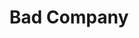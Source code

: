 ---
title: "Bad Company"
summary: "Bad Company are a 1970s British hard rock, blues-rock group fronted by Paul “The Voice” Rodgers. Their name came from a ‘70s Western movie and they were formed by former members of Mott the Hoople, Free, and King Crimson. **Current Line-Up:** Paul Rodgers Roles: Lead vocals, guitar, piano, harmonica Years: 1974-1982, 1998-2002, 2008-present Mick Ralphs Roles: Guitars, piano, backing vocals Years: 1974-present Simon Kirke Roles: Drums, percussion, backing vocals Years: 1974-present **Current Touring members** Todd Ronning Role: Bass Howard Leese Role: Guitar **Former Members** Steve Price Roles: Bass, backing vocals Years: 1986 - 1989 Brian Howe Roles: Lead vocals, sax Years: 1986-1994 Boz Burrell Roles: Bass, backing vocals Years: 1973-1982, 1986, 1998-1999 Geoff Whitehorn Role: Guitar Years: 1990-1991 Lynn Sorensen Role: Bass Years: 2008-2011 Paul Cullen Role: Bass Years: 1990-1992 Rick Wills Role: Bass Years: 1992-1998, 2001 Dave \"Bucket\" Colwell Roles: Guitars, keyboards, backing vocals Years: 1992-1998, 2001-2002, 2008 Robert Hart Role: Lead Vocals Years: 1994-1998 Jaz Lochrie Role: Bass Years: 2002, 2008 Gary \"Harry\" James Role: Drums Year: 2008"
slug: "bad-company"
image: "bad-company.jpg"
apple_music_artist_url: "https://music.apple.com/gb/artist/bad-company/3198995"
wikipedia_url: "https://en.wikipedia.org/wiki/Bad_Company"
---